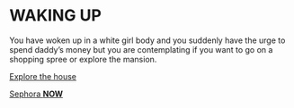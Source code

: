 # WAKING UP

You have woken up in a white girl body and you suddenly have the urge to spend daddy’s money but you are contemplating if you want to go on a shopping spree or explore the mansion.




[Explore the house](../explore/explore.md)

[Sephora **NOW**](../sephora/sephora.md)




